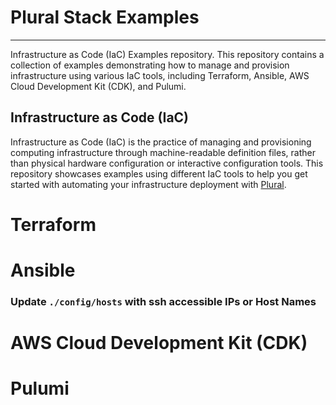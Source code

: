 # Plural Stack Examples
---

Infrastructure as Code (IaC) Examples repository. This repository contains a collection of examples demonstrating how to manage and provision infrastructure using various IaC tools, including Terraform, Ansible, AWS Cloud Development Kit (CDK), and Pulumi.


## Infrastructure as Code (IaC) 
Infrastructure as Code (IaC) is the practice of managing and provisioning computing infrastructure through machine-readable definition files, rather than physical hardware configuration or interactive configuration tools. This repository showcases examples using different IaC tools to help you get started with automating your infrastructure deployment with [Plural](https://www.plural.sh/).


# Terraform


# Ansible
### Update `./config/hosts` with ssh accessible IPs or Host Names


# AWS Cloud Development Kit (CDK) 


# Pulumi